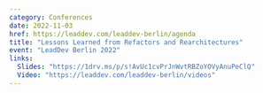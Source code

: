 ```yaml
---
category: Conferences
date: 2022-11-03
href: https://leaddev.com/leaddev-berlin/agenda
title: "Lessons Learned from Refactors and Rearchitectures"
event: "LeadDev Berlin 2022"
links:
  Slides: "https://1drv.ms/p/s!AvUc1cvPrJnWvtRBZoYOVyAnuPeClQ"
  Video: "https://leaddev.com/leaddev-berlin/videos"
---
```

